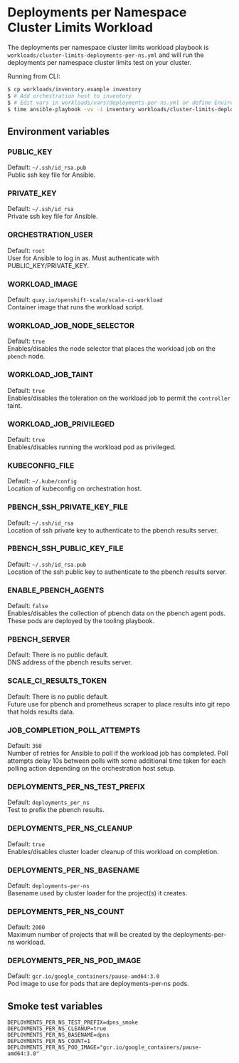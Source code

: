# Deployments per Namespace Cluster Limits Workload

The deployments per namespace cluster limits workload playbook is `workloads/cluster-limits-deployments-per-ns.yml` and will run the deployments per namespace cluster limits test on your cluster.

Running from CLI:

```sh
$ cp workloads/inventory.example inventory
$ # Add orchestration host to inventory
$ # Edit vars in workloads/vars/deployments-per-ns.yml or define Environment vars (See below)
$ time ansible-playbook -vv -i inventory workloads/cluster-limits-deployments-per-ns.yml
```

## Environment variables

### PUBLIC_KEY
Default: `~/.ssh/id_rsa.pub`  
Public ssh key file for Ansible.

### PRIVATE_KEY
Default: `~/.ssh/id_rsa`  
Private ssh key file for Ansible.

### ORCHESTRATION_USER
Default: `root`  
User for Ansible to log in as. Must authenticate with PUBLIC_KEY/PRIVATE_KEY.

### WORKLOAD_IMAGE
Default: `quay.io/openshift-scale/scale-ci-workload`  
Container image that runs the workload script.

### WORKLOAD_JOB_NODE_SELECTOR
Default: `true`  
Enables/disables the node selector that places the workload job on the `pbench` node.

### WORKLOAD_JOB_TAINT
Default: `true`  
Enables/disables the toleration on the workload job to permit the `controller` taint.

### WORKLOAD_JOB_PRIVILEGED
Default: `true`  
Enables/disables running the workload pod as privileged.

### KUBECONFIG_FILE
Default: `~/.kube/config`  
Location of kubeconfig on orchestration host.

### PBENCH_SSH_PRIVATE_KEY_FILE
Default: `~/.ssh/id_rsa`  
Location of ssh private key to authenticate to the pbench results server.

### PBENCH_SSH_PUBLIC_KEY_FILE
Default: `~/.ssh/id_rsa.pub`  
Location of the ssh public key to authenticate to the pbench results server.

### ENABLE_PBENCH_AGENTS
Default: `false`  
Enables/disables the collection of pbench data on the pbench agent pods. These pods are deployed by the tooling playbook.

### PBENCH_SERVER
Default: There is no public default.  
DNS address of the pbench results server.

### SCALE_CI_RESULTS_TOKEN
Default: There is no public default.  
Future use for pbench and prometheus scraper to place results into git repo that holds results data.

### JOB_COMPLETION_POLL_ATTEMPTS
Default: `360`  
Number of retries for Ansible to poll if the workload job has completed. Poll attempts delay 10s between polls with some additional time taken for each polling action depending on the orchestration host setup.

### DEPLOYMENTS_PER_NS_TEST_PREFIX
Default: `deployments_per_ns`  
Test to prefix the pbench results.

### DEPLOYMENTS_PER_NS_CLEANUP
Default: `true`  
Enables/disables cluster loader cleanup of this workload on completion.

### DEPLOYMENTS_PER_NS_BASENAME
Default: `deployments-per-ns`  
Basename used by cluster loader for the project(s) it creates.

### DEPLOYMENTS_PER_NS_COUNT
Default: `2000`  
Maximum number of projects that will be created by the deployments-per-ns workload.

### DEPLOYMENTS_PER_NS_POD_IMAGE
Default: `gcr.io/google_containers/pause-amd64:3.0`  
Pod image to use for pods that are deployments-per-ns pods.

## Smoke test variables

```
DEPLOYMENTS_PER_NS_TEST_PREFIX=dpns_smoke
DEPLOYMENTS_PER_NS_CLEANUP=true
DEPLOYMENTS_PER_NS_BASENAME=dpns
DEPLOYMENTS_PER_NS_COUNT=1
DEPLOYMENTS_PER_NS_POD_IMAGE="gcr.io/google_containers/pause-amd64:3.0"
```
